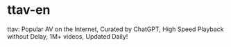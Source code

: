 # ttav-en
ttav: Popular AV on the Internet, Curated by ChatGPT, High Speed Playback without Delay, 1M+ videos, Updated Daily!
